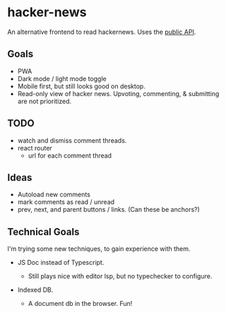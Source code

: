 # hacker-news
An alternative frontend to read hackernews. Uses the [public API](https://github.com/HackerNews/API).

## Goals
- PWA
- Dark mode / light mode toggle
- Mobile first, but still looks good on desktop.
- Read-only view of hacker news. Upvoting, commenting, & submitting are not prioritized.

## TODO
- watch and dismiss comment threads.
- react router
    - url for each comment thread


## Ideas
- Autoload new comments
- mark comments as read / unread
- prev, next, and parent buttons / links. (Can these be anchors?)


## Technical Goals
I'm trying some new techniques, to gain experience with them.


- JS Doc instead of Typescript.
    - Still plays nice with editor lsp, but no typechecker to configure.

- Indexed DB.
    - A document db in the browser. Fun!

